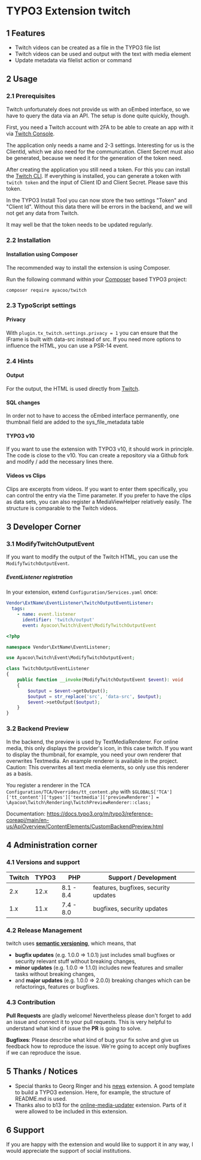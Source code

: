# TYPO3 Extension twitch

## 1 Features

* Twitch videos can be created as a file in the TYPO3 file list
* Twitch videos can be used and output with the text with media element
* Update metadata via filelist action or command

## 2 Usage

### 2.1 Prerequisites

Twitch unfortunately does not provide us with an oEmbed interface, so we have to query the data via an API. The setup is
done quite quickly, though.

First, you need a Twitch account with 2FA to be able to create an app with it via [Twitch Console][5].

The application only needs a name and 2-3 settings. Interesting for us is the ClientId, which we also need for the
communication. Client Secret must also be generated, because we need it for the generation of the token need.

After creating the application you still need a token. For this you can install the [Twitch CLI][6]. If everything is
installed, you can generate a token with ```twitch token``` and the input of Client ID and Client Secret. Please save
this token.

In the TYPO3 Install Tool you can now store the two settings "Token" and "Client Id". Without this data there will be
errors in the backend, and we will not get any data from Twitch.

It may well be that the token needs to be updated regularly.

### 2.2 Installation

#### Installation using Composer

The recommended way to install the extension is using Composer.

Run the following command within your [Composer][1] based TYPO3 project:

```
composer require ayacoo/twitch
```

### 2.3 TypoScript settings

#### Privacy

With `plugin.tx_twitch.settings.privacy = 1` you can ensure that the IFrame is built with
data-src instead of src. If you need more options to influence the HTML, you can use a PSR-14 event.

### 2.4 Hints

#### Output

For the output, the HTML is used directly from [Twitch][4].

#### SQL changes

In order not to have to access the oEmbed interface permanently, one thumbnail field are added to the sys_file_metadata
table

#### TYPO3 v10

If you want to use the extension with TYPO3 v10, it should work in principle. The code is close to the v10. You can
create a repository via a Github fork and modify / add the necessary lines there.

#### Videos vs Clips

Clips are excerpts from videos. If you want to enter them specifically, you can control the entry via the Time
parameter. If you prefer to have the clips as data sets, you can also register a MediaViewHelper relatively easily. The
structure is comparable to the Twitch videos.

## 3 Developer Corner

### 3.1 ModifyTwitchOutputEvent

If you want to modify the output of the Twitch HTML, you can use the `ModifyTwitchOutputEvent`.

##### EventListener registration

In your extension, extend `Configuration/Services.yaml` once:

```yaml
Vendor\ExtName\EventListener\TwitchOutputEventListener:
  tags:
    - name: event.listener
      identifier: 'twitch/output'
      event: Ayacoo\Twitch\Event\ModifyTwitchOutputEvent
```

```php
<?php

namespace Vendor\ExtName\EventListener;

use Ayacoo\Twitch\Event\ModifyTwitchOutputEvent;

class TwitchOutputEventListener
{
    public function __invoke(ModifyTwitchOutputEvent $event): void
    {
        $output = $event->getOutput();
        $output = str_replace('src', 'data-src', $output);
        $event->setOutput($output);
    }
}
```

### 3.2 Backend Preview

In the backend, the preview is used by TextMediaRenderer. For online media, this only displays the provider's icon, in this case twitch. If you want to display the thumbnail, for example, you need your own renderer that overwrites Textmedia. An example renderer is available in the project. Caution: This overwrites all text media elements, so only use this renderer as a basis.

You register a renderer in the TCA `Configuration/TCA/Overrides/tt_content.php` with `$GLOBALS['TCA']['tt_content']['types']['textmedia']['previewRenderer'] = \Ayacoo\Twitch\Rendering\TwitchPreviewRenderer::class;`

Documentation: https://docs.typo3.org/m/typo3/reference-coreapi/main/en-us/ApiOverview/ContentElements/CustomBackendPreview.html

## 4 Administration corner

### 4.1 Versions and support

| Twitch | TYPO3 | PHP       | Support / Development                |
|--------|-------|-----------|--------------------------------------|
| 2.x    | 12.x  | 8.1 - 8.4 | features, bugfixes, security updates |
| 1.x    | 11.x  | 7.4 - 8.0 | bugfixes, security updates           |

### 4.2 Release Management

twitch uses [**semantic versioning**][2], which means, that

* **bugfix updates** (e.g. 1.0.0 => 1.0.1) just includes small bugfixes or security relevant stuff without breaking
  changes,
* **minor updates** (e.g. 1.0.0 => 1.1.0) includes new features and smaller tasks without breaking changes,
* and **major updates** (e.g. 1.0.0 => 2.0.0) breaking changes which can be refactorings, features or bugfixes.

### 4.3 Contribution

**Pull Requests** are gladly welcome! Nevertheless please don't forget to add an issue and connect it to your pull
requests. This
is very helpful to understand what kind of issue the **PR** is going to solve.

**Bugfixes**: Please describe what kind of bug your fix solve and give us feedback how to reproduce the issue. We're
going
to accept only bugfixes if we can reproduce the issue.

## 5 Thanks / Notices

- Special thanks to Georg Ringer and his [news][3] extension. A good template to build a TYPO3 extension. Here, for example, the structure of README.md is used.
- Thanks also to b13 for the [online-media-updater][7] extension. Parts of it were allowed to be included in this extension.


[1]: https://getcomposer.org/
[2]: https://semver.org/
[3]: https://github.com/georgringer/news
[4]: https://dev.twitch.tv/docs/embed
[5]: https://dev.twitch.tv/
[6]: https://dev.twitch.tv/docs/cli
[7]: https://github.com/b13/online-media-updater

## 6 Support

If you are happy with the extension and would like to support it in any way, I would appreciate the support of social institutions.
